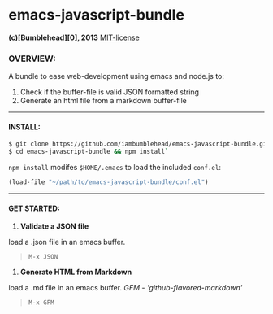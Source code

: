 emacs-javascript-bundle
=======================
**(c)[Bumblehead][0], 2013** [MIT-license](#license)  

### OVERVIEW:


A bundle to ease web-development using emacs and node.js to:

  1. Check if the buffer-file is valid JSON formatted string
  2. Generate an html file from a markdown buffer-file

---------------------------------------------------------
#### <a id="install"></a>INSTALL:

 ```bash
 $ git clone https://github.com/iambumblehead/emacs-javascript-bundle.git`  
 $ cd emacs-javascript-bundle && npm install`
 ```
 
 `npm install` modifes `$HOME/.emacs` to load the included `conf.el`:
 
 ```lisp
 (load-file "~/path/to/emacs-javascript-bundle/conf.el")
 ```
 
---------------------------------------------------------

#### <a id="get-started">GET STARTED:

 1. **Validate a JSON file**   
 
 load a .json file in an emacs buffer.

 > `M-x JSON`
 
 1. **Generate HTML from Markdown**   
 
 load a .md file in an emacs buffer. _GFM - 'github-flavored-markdown'_
 
 > `M-x GFM` 
    
